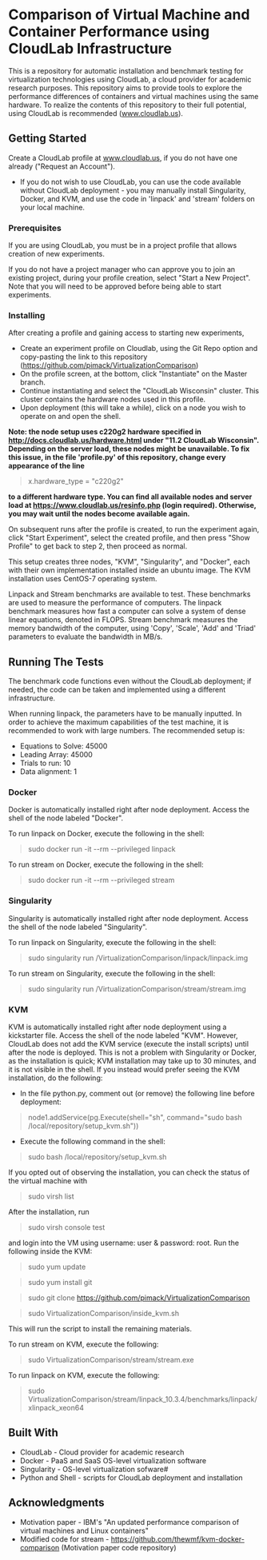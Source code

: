 # Comparison of Virtual Machine and Container Performance using CloudLab Infrastructure

This is a repository for automatic installation and benchmark testing for virtualization technologies using CloudLab, a cloud provider for academic research purposes.
This repository aims to provide tools to explore the performance differences of containers and virtual machines using the same hardware.
To realize the contents of this repository to their full potential, using CloudLab is recommended (www.cloudlab.us).

## Getting Started

Create a CloudLab profile at www.cloudlab.us, if you do not have one already ("Request an Account").

- If you do not wish to use CloudLab, you can use the code available without CloudLab deployment - you may manually install Singularity, Docker, and KVM, and use the code in 'linpack' and 'stream' folders on your local machine.

### Prerequisites

If you are using CloudLab, you must be in a project profile that allows creation of new experiments.

If you do not have a project manager who can approve you to join an existing project, during your profile creation, select "Start a New Project". Note that you will need to be approved before being able to start experiments.

### Installing

After creating a profile and gaining access to starting new experiments,

- Create an experiment profile on Cloudlab, using the Git Repo option and copy-pasting the link to this repository (https://github.com/pimack/VirtualizationComparison)
- On the profile screen, at the bottom, click "Instantiate" on the Master branch.
- Continue instantiating and select the "CloudLab Wisconsin" cluster. This cluster contains the hardware nodes used in this profile.
- Upon deployment (this will take a while), click on a node you wish to operate on and open the shell.

**Note: the node setup uses c220g2 hardware specified in http://docs.cloudlab.us/hardware.html under "11.2 CloudLab Wisconsin". Depending on the server load, these nodes might be unavailable.
To fix this issue, in the file 'profile.py' of this repository, change every appearance of the line**

> x.hardware_type = "c220g2"
 
**to a different hardware type. You can find all available nodes and server load at https://www.cloudlab.us/resinfo.php (login required). Otherwise, you may wait until the nodes become available again.**

On subsequent runs after the profile is created, to run the experiment again, click "Start Experiment", select the created profile, and then press "Show Profile" to get back to step 2, then proceed as normal.

This setup creates three nodes, "KVM", "Singularity", and "Docker", each with their own implementation installed inside an ubuntu image. The KVM installation uses CentOS-7 operating system.

Linpack and Stream benchmarks are available to test. These benchmarks are used to measure the performance of computers. The linpack benchmark measures how fast a computer can solve a system of dense linear equations, denoted in FLOPS.
Stream benchmark measures the memory bandwidth of the computer, using 'Copy', 'Scale', 'Add' and 'Triad' parameters to evaluate the bandwidth in MB/s.

## Running The Tests

The benchmark code functions even without the CloudLab deployment; if needed, the code can be taken and implemented using a different infrastructure.

When running linpack, the parameters have to be manually inputted. 
In order to achieve the maximum capabilities of the test machine, it is recommended to work with large numbers. The recommended setup is:

* Equations to Solve: 45000
* Leading Array: 45000
* Trials to run: 10
* Data alignment: 1

### Docker 

Docker is automatically installed right after node deployment. Access the shell of the node labeled "Docker".

To run linpack on Docker, execute the following in the shell:

> sudo docker run -it --rm --privileged linpack
 
To run stream on Docker, execute the following in the shell:

> sudo docker run -it --rm --privileged stream
 
### Singularity

Singularity is automatically installed right after node deployment. Access the shell of the node labeled "Singularity".

To run linpack on Singularity, execute the following in the shell:

> sudo singularity run /VirtualizationComparison/linpack/linpack.img
 
To run stream on Singularity, execute the following in the shell:

> sudo singularity run /VirtualizationComparison/stream/stream.img
 
### KVM

KVM is automatically installed right after node deployment using a kickstarter file. Access the shell of the node labeled "KVM". However, CloudLab does not add the KVM service (execute the install scripts) until after the node is deployed.
This is not a problem with Singularity or Docker, as the installation is quick; KVM installation may take up to 30 minutes, and it is not visible in the shell. If you instead would prefer seeing the KVM installation, do the following:

 * In the file python.py, comment out (or remove) the following line before deployment: 
  
> node1.addService(pg.Execute(shell="sh", command="sudo bash /local/repository/setup_kvm.sh"))

 * Execute the following command in the shell:
 
> sudo bash /local/repository/setup_kvm.sh

If you opted out of observing the installation, you can check the status of the virtual machine with 

> sudo virsh list
 
After the installation, run

> sudo virsh console test
 
and login into the VM using username: user & password: root. Run the following inside the KVM:
    
> sudo yum update
 
> sudo yum install git
 
> sudo git clone https://github.com/pimack/VirtualizationComparison
 
> sudo VirtualizationComparison/inside_kvm.sh
 
This will run the script to install the remaining materials.

To run stream on KVM, execute the following:

> sudo VirtualizationComparison/stream/stream.exe
 
To run linpack on KVM, execute the following:

> sudo VirtualizationComparison/stream/linpack_10.3.4/benchmarks/linpack/xlinpack_xeon64
 
## Built With

* CloudLab - Cloud provider for academic research
* Docker - PaaS and SaaS OS-level virtualization software
* Singularity - OS-level virtualization sofware#
* Python and Shell - scripts for CloudLab deployment and installation


## Acknowledgments

 * Motivation paper - IBM's "An updated performance comparison of virtual machines and Linux containers"
 * Modified code for stream - https://github.com/thewmf/kvm-docker-comparison (Motivation paper code repository)

